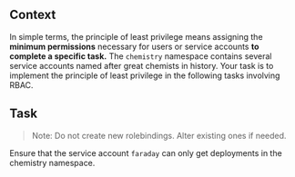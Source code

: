 ## Context

In simple terms, the principle of least privilege means assigning the **minimum permissions** necessary for users or service accounts **to complete a specific task.** The `chemistry` namespace contains several service accounts named after great chemists in history. Your task is to implement the principle of least privilege in the following tasks involving RBAC.

## Task

> Note: Do not create new rolebindings. Alter existing ones if needed.

Ensure that the service account `faraday` can only get deployments in the chemistry namespace.









